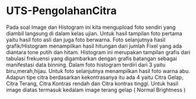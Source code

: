 # UTS-PengolahanCitra
Pada soal Image dan Histogram ini kita mengupload foto sendiri yang diambil langsung di dalam kelas ujian.
Untuk hasil tampilan foto pertama yaitu hasil foto asli dan juga foto berwarna. Foto selanjutnya hasil grafik/Histogram menampilkan hasil hitungan dari jumlah Fixel yang ada diantara tone putih dan hitam. Histogram ini merupakan tampilan grafis dari tabulasi frekuensi yang digambarkan dengan grafis batangan sebagai manifestasi data binning. Dalam foto histogram terdiri dari 3 yaitu biru,merah,hijau.
Untuk foto selanjutnya menampilkan hasil foto warna abu. Adapun tipe citra berdasarkan kekontrasanya itu ada 4 yaitu Citra Gelap, Citra Terang, Citra Kontras rendah dan Citra kontras tinggi.
Untuk hasil image diatas termasuk kedalam image terang gelap ( Normal Brightness ) 
